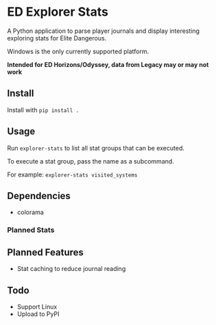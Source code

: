 # ED Explorer Stats

A Python application to parse player journals and display interesting exploring stats for Elite Dangerous.

Windows is the only currently supported platform.

**Intended for ED Horizons/Odyssey, data from Legacy may or may not work**

## Install

Install with `pip install .`

## Usage

Run `explorer-stats` to list all stat groups that can be executed.

To execute a stat group, pass the name as a subcommand.

For example: `explorer-stats visited_systems`

## Dependencies

* colorama

### Planned Stats

## Planned Features
* Stat caching to reduce journal reading

## Todo
* Support Linux
* Upload to PyPI